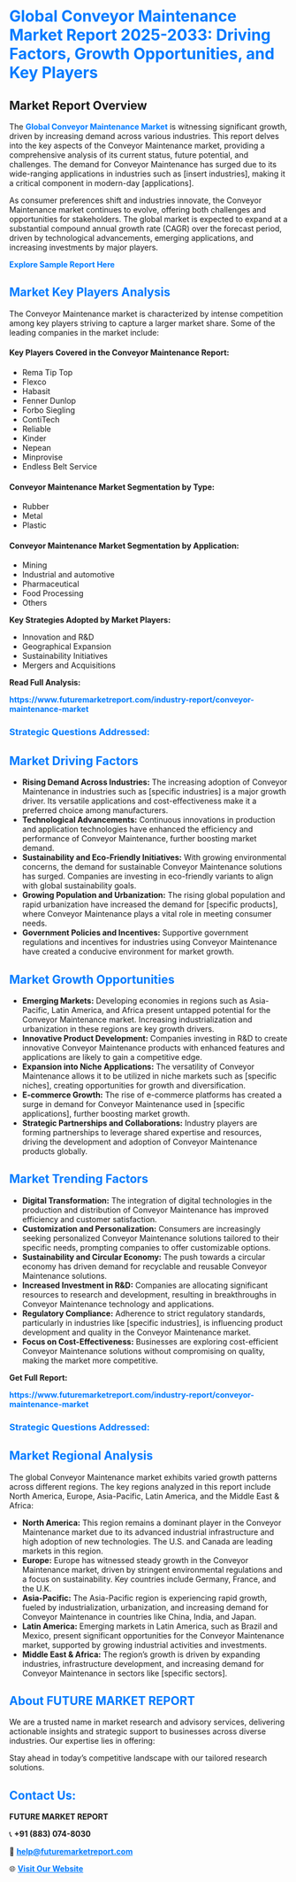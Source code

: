 <h1 style="color: #007BFF;">Global Conveyor Maintenance Market Report 2025-2033: Driving Factors, Growth Opportunities, and Key Players</h1>

<section id="overview">
<h2>Market Report Overview</h2>
<p>The <a href="https://www.futuremarketreport.com/industry-report/conveyor-maintenance-market" style="color: #007BFF; text-decoration: none;"><strong>Global Conveyor Maintenance Market</strong></a> is witnessing significant growth, driven by increasing demand across various industries. This report delves into the key aspects of the Conveyor Maintenance market, providing a comprehensive analysis of its current status, future potential, and challenges. The demand for Conveyor Maintenance has surged due to its wide-ranging applications in industries such as [insert industries], making it a critical component in modern-day [applications].</p>
<p>As consumer preferences shift and industries innovate, the Conveyor Maintenance market continues to evolve, offering both challenges and opportunities for stakeholders. The global market is expected to expand at a substantial compound annual growth rate (CAGR) over the forecast period, driven by technological advancements, emerging applications, and increasing investments by major players.</p>
</section>

<section id="overview">
<p><a href="https://www.futuremarketreport.com/request-sample/reportId=54315" style="color: #007BFF; text-decoration: none;"><strong>Explore Sample Report Here</strong></a></p>
</section>

<section id="key-players">
<h2 style="color: #007BFF;">Market Key Players Analysis</h2>
<p>The Conveyor Maintenance market is characterized by intense competition among key players striving to capture a larger market share. Some of the leading companies in the market include:</p>
<h4>Key Players Covered in the Conveyor Maintenance Report:</h4>
<ul><li>Rema Tip Top</li><li>Flexco</li><li>Habasit</li><li>Fenner Dunlop</li><li>Forbo Siegling</li><li>ContiTech</li><li>Reliable</li><li>Kinder</li><li>Nepean</li><li>Minprovise</li><li>Endless Belt Service</li></ul>
<h4>Conveyor Maintenance Market Segmentation by Type:</h4>
<ul><li>Rubber</li><li>Metal</li><li>Plastic</li></ul>

<h4>Conveyor Maintenance Market Segmentation by Application:</h4>
<ul><li>Mining</li><li>Industrial and automotive</li><li>Pharmaceutical</li><li>Food Processing</li><li>Others</li></ul>
<p><strong>Key Strategies Adopted by Market Players:</strong></p>
<ul>
<li>Innovation and R&D</li>
<li>Geographical Expansion</li>
<li>Sustainability Initiatives</li>
<li>Mergers and Acquisitions</li>
</ul>
</section>

<section>
<p><strong>Read Full Analysis: </strong></p><a href="https://www.futuremarketreport.com/industry-report/conveyor-maintenance-market" style="color: #007BFF; text-decoration: none;"><strong>https://www.futuremarketreport.com/industry-report/conveyor-maintenance-market</strong></a>
<h3 style="color: #007BFF;">Strategic Questions Addressed:</h3>
</section>

<section id="driving-factors">
<h2 style="color: #007BFF;">Market Driving Factors</h2>
<ul>
<li><strong>Rising Demand Across Industries:</strong> The increasing adoption of Conveyor Maintenance in industries such as [specific industries] is a major growth driver. Its versatile applications and cost-effectiveness make it a preferred choice among manufacturers.</li>
<li><strong>Technological Advancements:</strong> Continuous innovations in production and application technologies have enhanced the efficiency and performance of Conveyor Maintenance, further boosting market demand.</li>
<li><strong>Sustainability and Eco-Friendly Initiatives:</strong> With growing environmental concerns, the demand for sustainable Conveyor Maintenance solutions has surged. Companies are investing in eco-friendly variants to align with global sustainability goals.</li>
<li><strong>Growing Population and Urbanization:</strong> The rising global population and rapid urbanization have increased the demand for [specific products], where Conveyor Maintenance plays a vital role in meeting consumer needs.</li>
<li><strong>Government Policies and Incentives:</strong> Supportive government regulations and incentives for industries using Conveyor Maintenance have created a conducive environment for market growth.</li>
</ul>
</section>

<section id="growth-opportunities">
<h2 style="color: #007BFF;">Market Growth Opportunities</h2>
<ul>
<li><strong>Emerging Markets:</strong> Developing economies in regions such as Asia-Pacific, Latin America, and Africa present untapped potential for the Conveyor Maintenance market. Increasing industrialization and urbanization in these regions are key growth drivers.</li>
<li><strong>Innovative Product Development:</strong> Companies investing in R&D to create innovative Conveyor Maintenance products with enhanced features and applications are likely to gain a competitive edge.</li>
<li><strong>Expansion into Niche Applications:</strong> The versatility of Conveyor Maintenance allows it to be utilized in niche markets such as [specific niches], creating opportunities for growth and diversification.</li>
<li><strong>E-commerce Growth:</strong> The rise of e-commerce platforms has created a surge in demand for Conveyor Maintenance used in [specific applications], further boosting market growth.</li>
<li><strong>Strategic Partnerships and Collaborations:</strong> Industry players are forming partnerships to leverage shared expertise and resources, driving the development and adoption of Conveyor Maintenance products globally.</li>
</ul>
</section>

<section id="trending-factors">
<h2 style="color: #007BFF;">Market Trending Factors</h2>
<ul>
<li><strong>Digital Transformation:</strong> The integration of digital technologies in the production and distribution of Conveyor Maintenance has improved efficiency and customer satisfaction.</li>
<li><strong>Customization and Personalization:</strong> Consumers are increasingly seeking personalized Conveyor Maintenance solutions tailored to their specific needs, prompting companies to offer customizable options.</li>
<li><strong>Sustainability and Circular Economy:</strong> The push towards a circular economy has driven demand for recyclable and reusable Conveyor Maintenance solutions.</li>
<li><strong>Increased Investment in R&D:</strong> Companies are allocating significant resources to research and development, resulting in breakthroughs in Conveyor Maintenance technology and applications.</li>
<li><strong>Regulatory Compliance:</strong> Adherence to strict regulatory standards, particularly in industries like [specific industries], is influencing product development and quality in the Conveyor Maintenance market.</li>
<li><strong>Focus on Cost-Effectiveness:</strong> Businesses are exploring cost-efficient Conveyor Maintenance solutions without compromising on quality, making the market more competitive.</li>
</ul>
</section>

<section>
<p><strong>Get Full Report: </strong></p><a href="https://www.futuremarketreport.com/industry-report/conveyor-maintenance-market" style="color: #007BFF; text-decoration: none;"><strong>https://www.futuremarketreport.com/industry-report/conveyor-maintenance-market</strong></a>
<h3 style="color: #007BFF;">Strategic Questions Addressed:</h3>
</section>


<section id="regional-analysis">
<h2 style="color: #007BFF;">Market Regional Analysis</h2>
<p>The global Conveyor Maintenance market exhibits varied growth patterns across different regions. The key regions analyzed in this report include North America, Europe, Asia-Pacific, Latin America, and the Middle East & Africa:</p>
<ul>
<li><strong>North America:</strong> This region remains a dominant player in the Conveyor Maintenance market due to its advanced industrial infrastructure and high adoption of new technologies. The U.S. and Canada are leading markets in this region.</li>
<li><strong>Europe:</strong> Europe has witnessed steady growth in the Conveyor Maintenance market, driven by stringent environmental regulations and a focus on sustainability. Key countries include Germany, France, and the U.K.</li>
<li><strong>Asia-Pacific:</strong> The Asia-Pacific region is experiencing rapid growth, fueled by industrialization, urbanization, and increasing demand for Conveyor Maintenance in countries like China, India, and Japan.</li>
<li><strong>Latin America:</strong> Emerging markets in Latin America, such as Brazil and Mexico, present significant opportunities for the Conveyor Maintenance market, supported by growing industrial activities and investments.</li>
<li><strong>Middle East & Africa:</strong> The region’s growth is driven by expanding industries, infrastructure development, and increasing demand for Conveyor Maintenance in sectors like [specific sectors].</li>
</ul>
</section>

<footer>
<h2 style="color: #007BFF;">About FUTURE MARKET REPORT</h2>
<p>We are a trusted name in market research and advisory services, delivering actionable insights and strategic support to businesses across diverse industries. Our expertise lies in offering:</p>

<p>Stay ahead in today’s competitive landscape with our tailored research solutions.</p>

<h2 style="color: #007BFF;">Contact Us:</h2>
<p><strong>FUTURE MARKET REPORT</strong></p>
<p>📞 <strong>+91 (883) 074-8030</strong></p>
<p>📧 <strong><a href="mailto:help@futuremarketreport.com" style="color: #007BFF;">help@futuremarketreport.com</a></strong></p>
<p>🌐 <strong><a href="https://www.futuremarketreport.com/" style="color: #007BFF;">Visit Our Website</a></strong></p>
</footer>